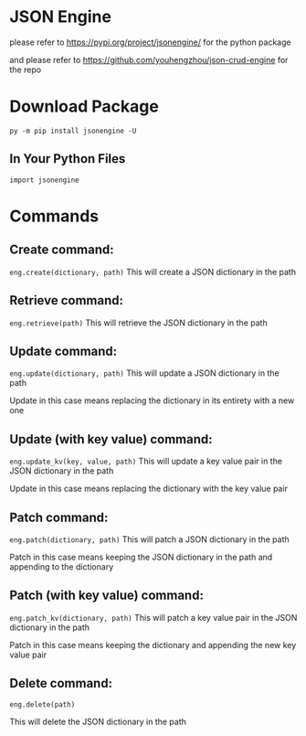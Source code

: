 # JSON Engine

please refer to https://pypi.org/project/jsonengine/ for the python package

and please refer to https://github.com/youhengzhou/json-crud-engine for the repo

# Download Package

`py -m pip install jsonengine -U`

## In Your Python Files

`import jsonengine`

# Commands

## Create command:

`eng.create(dictionary, path)`
This will create a JSON dictionary in the path

## Retrieve command:

`eng.retrieve(path)`
This will retrieve the JSON dictionary in the path

## Update command:

`eng.update(dictionary, path)`
This will update a JSON dictionary in the path

Update in this case means replacing the dictionary in its entirety with a new one

## Update (with key value) command:

`eng.update_kv(key, value, path)`
This will update a key value pair in the JSON dictionary in the path

Update in this case means replacing the dictionary with the key value pair

## Patch command:

`eng.patch(dictionary, path)`
This will patch a JSON dictionary in the path

Patch in this case means keeping the JSON dictionary in the path and appending to the dictionary

## Patch (with key value) command:

`eng.patch_kv(dictionary, path)`
This will patch a key value pair in the JSON dictionary in the path

Patch in this case means keeping the dictionary and appending the new key value pair

## Delete command:

`eng.delete(path)`

This will delete the JSON dictionary in the path
